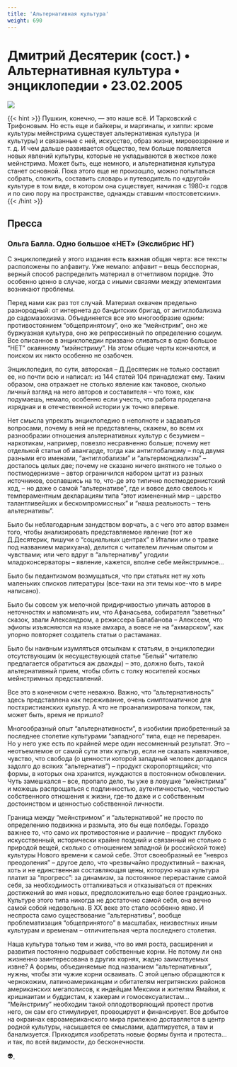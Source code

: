 ```yaml
---
title: 'Альтернативная культура'
weight: 690
---
```


# Дмитрий Десятерик (сост.) • **Альтернативная культура** • энциклопедии • 23.02.2005

![](/img/alt.gif)

{{< hint >}}
Пушкин, конечно, — это наше всё. И Тарковский с Трифоновым. Но есть еще и байкеры, и маргиналы, и хиппи: кроме культуры мейнстрима существует альтернативная культура (и культуры) и связанные с ней, искусство, образ жизни, мировоззрение и т. д. И чем дальше развивается общество, тем больше появляется новых явлений культуры, которые не укладываются в жесткое ложе мейнстрима. Может быть, еще немного, и альтернативная культура станет основной. Пока этого еще не произошло, можно попытаться собрать, сложить, составить словарь и путеводитель по «другой» культуре в том виде, в котором она существует, начиная с 1980-х годов и по сию пору на пространстве, однажды ставшим «постсоветским».
{{< /hint >}}

## Пресса

### Ольга Балла. Одно большое «НЕТ» (Экслибрис НГ)

С энциклопедией у этого издания есть важная общая черта: все тексты расположены по алфавиту. Уже немало: алфавит – вещь бесспорная, верный способ распределить материал в отчетливом порядке. Это особенно ценно в случае, когда с иными связями между элементами возникают проблемы.

Перед нами как раз тот случай. Материал охвачен предельно разнородный: от интернета до бандитских бригад, от антиглобализма до садомазохизма. Объединяется все это многообразие одним: противостоянием “общепринятому”, оно же “мейнстрим”, оно же буржуазная культура, оно же репрессивный по определению социум. Все описанное в энциклопедии призвано сливаться в одно большое “НЕТ” окаянному “мэйнстриму”. На этом общие черты кончаются, и поиском их никто особенно не озабочен.


Энциклопедия, по сути, авторская – Д.Десятерик не только составил ее, но почти всю и написал: из 144 статей 104 принадлежат ему. Таким образом, она отражает не столько явление как таковое, сколько личный взгляд на него авторов и составителя – что тоже, как подумаешь, немало, особенно если учесть, что работа проделана изрядная и в отечественной истории уж точно впервые.

Нет смысла упрекать энциклопедию в неполноте и задаваться вопросами, почему в ней не представлены, скажем, во всем их разнообразии отношения альтернативных культур с безумием – наркотикам, например, повезло несравненно больше; почему нет отдельной статьи об авангарде, тогда как антиглобализму – под двумя разными его именами, “антиглобализм” и “альтермондиализм” – досталось целых две; почему не сказано ничего внятного не только о постмодернизме – автор ограничился набором цитат из разных источников, сославшись на то, что-де это типично постмодернистский ход, – но даже о самой “альтернативе”, где и вовсе дело свелось к темпераментным декларациям типа “этот измененный мир – царство талантливейших и бескомпромиссных” и “наша реальность – тень альтернативы”.

Было бы неблагодарным занудством ворчать, а с чего это автор взамен того, чтобы анализировать представляемое явление (тот же Д.Десятерик, пишучи о “социальных центрах” в Италии или о травке под названием марихуана), делится с читателем личным опытом и чувствами; или чего вдруг в “альтернативу” угодили младоконсерваторы – явление, кажется, вполне себе мейнстримное…

Было бы педантизмом возмущаться, что при статьях нет ну хоть маленьких списков литературы (все-таки на эти темы кое-что в мире написано).

Было бы совсем уж мелочной придирчивостью уличать авторов в неточностях и напоминать им, что Афанасьева, собирателя “заветных” сказок, звали Александром, а режиссера Балабанова – Алексеем, что эфиопы изъясняются на языке амхара, а вовсе не на “ахмарском”, как упорно повторяет создатель статьи о растаманах.

Было бы наивным изумляться отсылкам к статьям, в энциклопедии отсутствующим (к несуществующей статье “Белый” читателю предлагается обратиться аж дважды) – это, должно быть, такой альтернативный прием, чтобы сбить с толку носителей косных мейнстримных представлений.

Все это в конечном счете неважно. Важно, что “альтернативность” здесь представлена как переживание, очень симптоматичное для постхристианских культур. А что не проанализирована толком, так, может быть, время не пришло?

Многообразный опыт “альтернативности”, в изобилии приобретенный за последнее столетие культурами “западного” типа, еще не переварен. Но у него уже есть по крайней мере один несомненный результат. Это – неотъемлемое от самой сути этих культур, если не сказать навязчивое, чувство, что свобода (о ценности которой западный человек догадался задолго до всяких “альтернатив”) – продукт скоропортящийся; что формы, в которых она хранится, нуждаются в постоянном обновлении. Чуть замешкался – все, пропало дело, ты уже в ловушке “мейнстрима” и можешь распрощаться с подлинностью, аутентичностью, честностью собственного отношения к жизни, где-то даже и с собственным достоинством и ценностью собственной личности.

Граница между “мейнстримом” и “альтернативой” не просто по определению подвижна и размыта, это бы еще полбеды. Гораздо важнее то, что само их противостояние и различие – продукт глубоко искусственный, исторически крайне поздний и связанный не столько с природой вещей, сколько с отношением западной (и российской тоже) культуры Нового времени к самой себе. Этот своеобразный ее “невроз преодоления” – другое дело, что чрезвычайно продуктивный – важная, хоть и не единственная составляющая цены, которую наша культура платит за “прогресс”: за динамизм, за постоянное перерастание самой себя, за необходимость отталкиваться и отказываться от прежних достижений во имя новых, предположительно еще более грандиозных. Культуре этого типа никогда не достаточно самой себя, она вечно самой собой недовольна. В ХХ веке это стало особенно явно. И неспроста само существование “альтернативы”, вообще проблематизация “общепринятого” в масштабах, неизвестных иным культурам и временам – отличительная черта последнего столетия.

Наша культура только тем и жива, что во имя роста, расширения и развития постоянно подрывает собственные корни. Не потому ли она жизненно заинтересована в других корнях, жадно заимствуемых извне? А формы, объединяемые под названием “альтернативных”, нужны, чтобы эти чужие корни осваивать. С этой целью обращаются к чернокожим, латиноамериканцам и обитателям негритянских районов американских мегаполисов, к индейцам Мексики и жителям Ямайки, к кришнаитам и буддистам, к хакерам и гомосексуалистам... “Мейнстриму” необходим такой оплодотворяющий протест против него, он сам его стимулирует, провоцирует и финансирует. Все добытое на окраинах евроамериканского мира прилежно доставляется в центр родной культуры, насыщается ее смыслами, адаптируется, а там и банализуется. Приходится изобретать новые формы бунта и протеста… и так, по всей видимости, до бесконечности.

👽[ ](http://flibusta.is/b/215531)